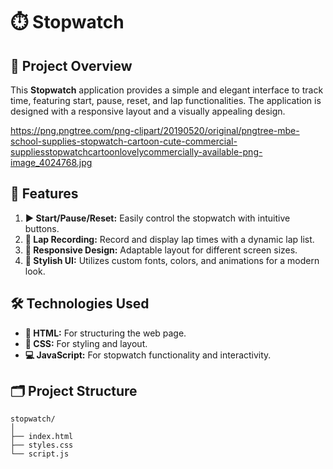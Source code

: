 # ⏱️ Stopwatch

## 🎯 Project Overview

This **Stopwatch** application provides a simple and elegant interface to track time, featuring start, pause, reset, and lap functionalities. The application is designed with a responsive layout and a visually appealing design.


https://png.pngtree.com/png-clipart/20190520/original/pngtree-mbe-school-supplies-stopwatch-cartoon-cute-commercial-suppliesstopwatchcartoonlovelycommercially-available-png-image_4024768.jpg

## 🌟 Features

1. **▶️ Start/Pause/Reset:** Easily control the stopwatch with intuitive buttons.
2. **📝 Lap Recording:** Record and display lap times with a dynamic lap list.
3. **📱 Responsive Design:** Adaptable layout for different screen sizes.
4. **🎨 Stylish UI:** Utilizes custom fonts, colors, and animations for a modern look.

## 🛠️ Technologies Used

- **📝 HTML:** For structuring the web page.
- **🎨 CSS:** For styling and layout.
- **💻 JavaScript:** For stopwatch functionality and interactivity.

## 🗂️ Project Structure

```plaintext
stopwatch/
│
├── index.html
├── styles.css
└── script.js


